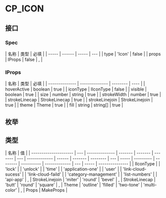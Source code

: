 # CP_ICON

## 接口

### Spec

| 名称  | 类型   | 必填  |
| ----- | ------ | ----- | --- |
| type  | 'Icon' | false |
| props | IProps | false | ,   |

### IProps

| 名称           | 类型           | 必填     |
| -------------- | -------------- | -------- | ---- |
| hoverActive    | boolean        | true     |
| iconType       | IIconType      | false    |
| visible        | boolean        | true     |
| size           | number         | string   | true |
| strokeWidth    | number         | true     |
| strokeLinecap  | StrokeLinecap  | true     |
| strokeLinejoin | StrokeLinejoin | true     |
| theme          | Theme          | true     |
| fill           | string         | string[] | true |

## 枚举

## 类型

| 名称                  | 值  |
| --------------------- | --- | -------------- | ------- | ------- | ------- | --- | ------------- | ------ | ------- | -------- | --- | ----- | --------- | -------- | ---------- | ------------- | --- | ----- | --------------- |
| IIconType             |     | 'lock'         |
| 'unlock'              |
| 'time'                |
| 'application-one'     |
| 'user'                |
| 'link-cloud-sucess'   |
| 'link-cloud-faild'    |
| 'category-management' |
| 'list-numbers'        |
| 'api-app'             | ,   | StrokeLinejoin | 'miter' | 'round' | 'bevel' | ,   | StrokeLinecap | 'butt' | 'round' | 'square' | ,   | Theme | 'outline' | 'filled' | 'two-tone' | 'multi-color' | ,   | Props | MakeProps<Spec> |
